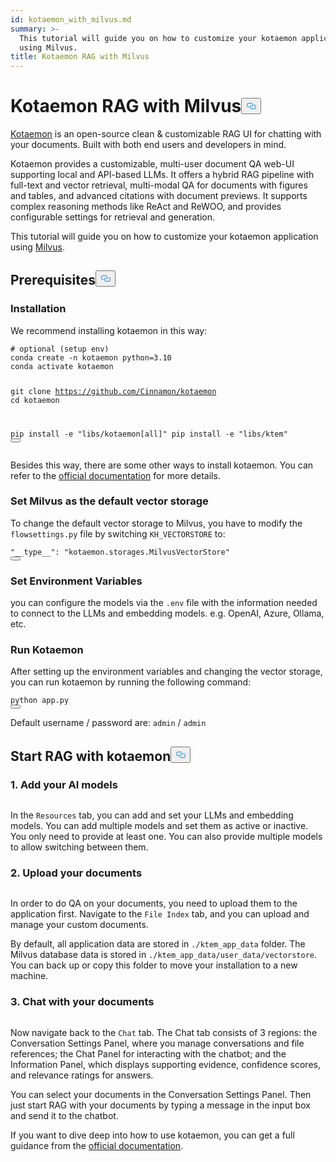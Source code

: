 ```yaml
---
id: kotaemon_with_milvus.md
summary: >-
  This tutorial will guide you on how to customize your kotaemon application
  using Milvus.
title: Kotaemon RAG with Milvus
---
```

<h1 id="Kotaemon-RAG-with-Milvus" class="common-anchor-header">Kotaemon RAG with Milvus<button data-href="#Kotaemon-RAG-with-Milvus" class="anchor-icon" translate="no">
      <svg translate="no"
        aria-hidden="true"
        focusable="false"
        height="20"
        version="1.1"
        viewBox="0 0 16 16"
        width="16"
      >
        <path
          fill="#0092E4"
          fill-rule="evenodd"
          d="M4 9h1v1H4c-1.5 0-3-1.69-3-3.5S2.55 3 4 3h4c1.45 0 3 1.69 3 3.5 0 1.41-.91 2.72-2 3.25V8.59c.58-.45 1-1.27 1-2.09C10 5.22 8.98 4 8 4H4c-.98 0-2 1.22-2 2.5S3 9 4 9zm9-3h-1v1h1c1 0 2 1.22 2 2.5S13.98 12 13 12H9c-.98 0-2-1.22-2-2.5 0-.83.42-1.64 1-2.09V6.25c-1.09.53-2 1.84-2 3.25C6 11.31 7.55 13 9 13h4c1.45 0 3-1.69 3-3.5S14.5 6 13 6z"
        ></path>
      </svg>
    </button></h1><p><a href="https://github.com/Cinnamon/kotaemon">Kotaemon</a> is an open-source clean & customizable RAG UI for chatting with your documents. Built with both end users and developers in mind.</p>
<p>Kotaemon provides a customizable, multi-user document QA web-UI supporting local and API-based LLMs. It offers a hybrid RAG pipeline with full-text and vector retrieval, multi-modal QA for documents with figures and tables, and advanced citations with document previews. It supports complex reasoning methods like ReAct and ReWOO, and provides configurable settings for retrieval and generation.</p>
<p>This tutorial will guide you on how to customize your kotaemon application using <a href="https://milvus.io/">Milvus</a>.</p>
<h2 id="Prerequisites" class="common-anchor-header">Prerequisites<button data-href="#Prerequisites" class="anchor-icon" translate="no">
      <svg translate="no"
        aria-hidden="true"
        focusable="false"
        height="20"
        version="1.1"
        viewBox="0 0 16 16"
        width="16"
      >
        <path
          fill="#0092E4"
          fill-rule="evenodd"
          d="M4 9h1v1H4c-1.5 0-3-1.69-3-3.5S2.55 3 4 3h4c1.45 0 3 1.69 3 3.5 0 1.41-.91 2.72-2 3.25V8.59c.58-.45 1-1.27 1-2.09C10 5.22 8.98 4 8 4H4c-.98 0-2 1.22-2 2.5S3 9 4 9zm9-3h-1v1h1c1 0 2 1.22 2 2.5S13.98 12 13 12H9c-.98 0-2-1.22-2-2.5 0-.83.42-1.64 1-2.09V6.25c-1.09.53-2 1.84-2 3.25C6 11.31 7.55 13 9 13h4c1.45 0 3-1.69 3-3.5S14.5 6 13 6z"
        ></path>
      </svg>
    </button></h2><h3 id="Installation" class="common-anchor-header">Installation</h3><p>We recommend installing kotaemon in this way:</p>
<pre><code translate="no" class="language-shell"><span class="hljs-meta prompt_"># </span><span class="language-bash">optional (setup <span class="hljs-built_in">env</span>)</span>
conda create -n kotaemon python=3.10
conda activate kotaemon

git clone https://github.com/Cinnamon/kotaemon
cd kotaemon

pip install -e &quot;libs/kotaemon[all]&quot;
pip install -e &quot;libs/ktem&quot;
<button class="copy-code-btn"></button></code></pre>
<p>Besides this way, there are some other ways to install kotaemon. You can refer to the <a href="https://github.com/Cinnamon/kotaemon?tab=readme-ov-file#installation">official documentation</a> for more details.</p>
<h3 id="Set-Milvus-as-the-default-vector-storage" class="common-anchor-header">Set Milvus as the default vector storage</h3><p>To change the default vector storage to Milvus, you have to modify the <code translate="no">flowsettings.py</code> file by switching <code translate="no">KH_VECTORSTORE</code> to:</p>
<pre><code translate="no" class="language-python"><span class="hljs-string">&quot;__type__&quot;</span>: <span class="hljs-string">&quot;kotaemon.storages.MilvusVectorStore&quot;</span>
<button class="copy-code-btn"></button></code></pre>
<h3 id="Set-Environment-Variables" class="common-anchor-header">Set Environment Variables</h3><p>you can configure the models via the <code translate="no">.env</code> file with the information needed to connect to the LLMs and embedding models. e.g. OpenAI, Azure, Ollama, etc.</p>
<h3 id="Run-Kotaemon" class="common-anchor-header">Run Kotaemon</h3><p>After setting up the environment variables and changing the vector storage, you can run kotaemon by running the following command:</p>
<pre><code translate="no" class="language-shell">python app.py
<button class="copy-code-btn"></button></code></pre>
<p>Default username / password are: <code translate="no">admin</code> / <code translate="no">admin</code></p>
<h2 id="Start-RAG-with-kotaemon" class="common-anchor-header">Start RAG with kotaemon<button data-href="#Start-RAG-with-kotaemon" class="anchor-icon" translate="no">
      <svg translate="no"
        aria-hidden="true"
        focusable="false"
        height="20"
        version="1.1"
        viewBox="0 0 16 16"
        width="16"
      >
        <path
          fill="#0092E4"
          fill-rule="evenodd"
          d="M4 9h1v1H4c-1.5 0-3-1.69-3-3.5S2.55 3 4 3h4c1.45 0 3 1.69 3 3.5 0 1.41-.91 2.72-2 3.25V8.59c.58-.45 1-1.27 1-2.09C10 5.22 8.98 4 8 4H4c-.98 0-2 1.22-2 2.5S3 9 4 9zm9-3h-1v1h1c1 0 2 1.22 2 2.5S13.98 12 13 12H9c-.98 0-2-1.22-2-2.5 0-.83.42-1.64 1-2.09V6.25c-1.09.53-2 1.84-2 3.25C6 11.31 7.55 13 9 13h4c1.45 0 3-1.69 3-3.5S14.5 6 13 6z"
        ></path>
      </svg>
    </button></h2><h3 id="1-Add-your-AI-models" class="common-anchor-header">1. Add your AI models</h3><p>
  <span class="img-wrapper">
    <img translate="no" src="/docs/v2.6.x/assets/kotaemon_1.png" alt="" class="doc-image" id="" />
    <span></span>
  </span>
</p>
<p>In the <code translate="no">Resources</code> tab, you can add and set your LLMs and embedding models. You can add multiple models and set them as active or inactive. You only need to provide at least one. You can also provide multiple models to allow switching between them.</p>
<h3 id="2-Upload-your-documents" class="common-anchor-header">2. Upload your documents</h3><p>
  <span class="img-wrapper">
    <img translate="no" src="/docs/v2.6.x/assets/kotaemon_2.png" alt="" class="doc-image" id="" />
    <span></span>
  </span>
</p>
<p>In order to do QA on your documents, you need to upload them to the application first.
Navigate to the <code translate="no">File Index</code> tab, and you can upload and manage your custom documents.</p>
<p>By default, all application data are stored in <code translate="no">./ktem_app_data</code> folder. The Milvus database data is stored in <code translate="no">./ktem_app_data/user_data/vectorstore</code>. You can back up or copy this folder to move your installation to a new machine.</p>
<h3 id="3-Chat-with-your-documents" class="common-anchor-header">3. Chat with your documents</h3><p>
  <span class="img-wrapper">
    <img translate="no" src="/docs/v2.6.x/assets/kotaemon_3.png" alt="" class="doc-image" id="" />
    <span></span>
  </span>
</p>
<p>Now navigate back to the <code translate="no">Chat</code> tab. The Chat tab consists of 3 regions: the Conversation Settings Panel, where you manage conversations and file references; the Chat Panel for interacting with the chatbot; and the Information Panel, which displays supporting evidence, confidence scores, and relevance ratings for answers.</p>
<p>You can select your documents in the Conversation Settings Panel. Then just start RAG with your documents by typing a message in the input box and send it to the chatbot.</p>
<p>If you want to dive deep into how to use kotaemon, you can get a full guidance from the <a href="https://cinnamon.github.io/kotaemon/usage/">official documentation</a>.</p>
